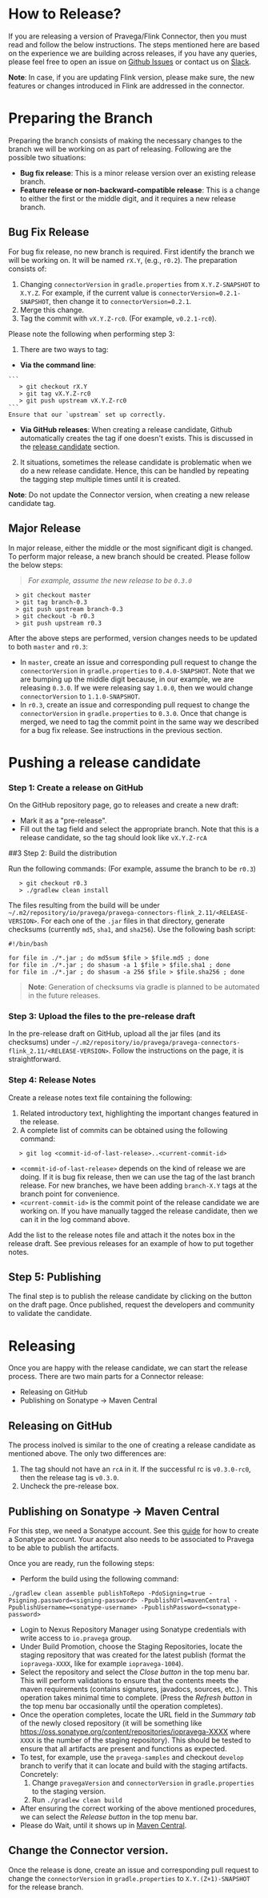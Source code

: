 <!--
Copyright (c) 2017 Dell Inc., or its subsidiaries. All Rights Reserved.

Licensed under the Apache License, Version 2.0 (the "License");
you may not use this file except in compliance with the License.
You may obtain a copy of the License at

    http://www.apache.org/licenses/LICENSE-2.0
-->

# How to Release?

If you are releasing a version of Pravega/Flink Connector, then you must read and follow the below instructions. The steps mentioned here are based on the experience we are building across releases, if you have any queries, please feel free to open an issue on [Github
Issues](https://github.com/pravega/flink-connectors/issues) or contact us on [Slack](https://pravega-io.slack.com/).

**Note**: In case, if you are updating Flink version, please make sure, the new features or changes introduced in Flink are addressed in the connector.

# Preparing the Branch

Preparing the branch consists of making the necessary changes to the branch we will be working on as part of releasing. Following are the possible two situations:

 -  **Bug fix release**: This is a minor release version over an existing release branch.
 -  **Feature release or non-backward-compatible release**: This is a change to either the first or the middle digit, and it requires a new release branch.

## Bug Fix Release

For bug fix release, no new branch is required. First identify the branch we will be working on. It will be named `rX.Y`, (e.g., `r0.2`). The preparation consists of:

1. Changing `connectorVersion` in `gradle.properties` from `X.Y.Z-SNAPSHOT` to `X.Y.Z`. For example, if the current value is `connectorVersion=0.2.1-SNAPSHOT`, then change it to `connectorVersion=0.2.1`.
2. Merge this change.
3. Tag the commit with `vX.Y.Z-rc0`. (For example, `v0.2.1-rc0`).

Please note the following when performing step 3:
1. There are two ways to tag:
  -  **Via the command line**:

    ```
       > git checkout rX.Y
       > git tag vX.Y.Z-rc0
       > git push upstream vX.Y.Z-rc0
    ```
    Ensure that our `upstream` set up correctly.

  -  **Via GitHub releases**: When creating a release candidate, Github automatically creates the tag if one doesn't exists. This is discussed in the [release candidate](#pushing-arelease-candidate) section.

2. It situations, sometimes the release candidate is problematic when we do a new release candidate. Hence, this can be handled by repeating the tagging step multiple times until it is created.

**Note**: Do not update the Connector version, when creating a new release candidate tag.

## Major Release

In major release, either the middle or the most significant digit is changed. To perform major release, a new branch should be created. Please follow the below steps:
 >_For example, assume the new release to be `0.3.0`_

```
  > git checkout master
  > git tag branch-0.3
  > git push upstream branch-0.3
  > git checkout -b r0.3
  > git push upstream r0.3
```

After the above steps are performed, version changes needs to be updated to both `master` and `r0.3`:

*  In `master`, create an issue and corresponding pull request to change the `connectorVersion` in `gradle.properties` to `0.4.0-SNAPSHOT`. Note that we are bumping up the middle digit because, in our example, we are releasing `0.3.0`. If we were releasing say `1.0.0`, then we would change `connectorVersion` to `1.1.0-SNAPSHOT`.
* In `r0.3`, create an issue and corresponding pull request to change the `connectorVersion` in `gradle.properties` to `0.3.0`. Once that change is merged, we need to tag the commit point in the same way we described for a bug fix release. See instructions in the previous section.

# Pushing a release candidate

### Step 1: Create a release on GitHub

On the GitHub repository page, go to releases and create a new draft:

* Mark it as a "pre-release".
* Fill out the tag field and select the appropriate branch. Note that this is a release candidate, so the tag should look like `vX.Y.Z-rcA`

##3 Step 2: Build the distribution

Run the following commands: (For example, assume the branch to be `r0.3`)

```
   > git checkout r0.3
   > ./gradlew clean install
```

The files resulting from the build will be under `~/.m2/repository/io/pravega/pravega-connectors-flink_2.11/<RELEASE-VERSION>`. For each one of the `.jar` files in that directory, generate checksums (currently `md5`, `sha1`, and `sha256`). Use the following bash script:

```
#!/bin/bash

for file in ./*.jar ; do md5sum $file > $file.md5 ; done
for file in ./*.jar ; do shasum -a 1 $file > $file.sha1 ; done
for file in ./*.jar ; do shasum -a 256 $file > $file.sha256 ; done
```

>**Note**: Generation of checksums via gradle is planned to be automated in the future releases.

### Step 3: Upload the files to the pre-release draft

In the pre-release draft on GitHub, upload all the jar files (and its checksums) under `~/.m2/repository/io/pravega/pravega-connectors-flink_2.11/<RELEASE-VERSION>`. Follow the instructions on the page, it is straightforward.

### Step 4: Release Notes

Create a release notes text file containing the following:
1. Related introductory text, highlighting the important changes featured in the release.
2. A complete list of commits can be obtained using the following command:
```
   > git log <commit-id-of-last-release>..<current-commit-id>
```

* `<commit-id-of-last-release>` depends on the kind of release we are doing. If it is bug fix release, then we can use the tag of the last branch release. For new branches, we have been adding `branch-X.Y` tags at the branch point for convenience.
* `<current-commit-id>` is the commit point of the release candidate we are working on. If you have manually tagged the release candidate, then we can it in the log command above.

Add the list to the release notes file and attach it the notes box in the release draft. See previous releases for an example of how to put together notes.

## Step 5: Publishing

The final step is to publish the release candidate by clicking on the button on the draft page. Once published, request the developers and community to validate the candidate.

# Releasing

Once you are happy with the release candidate, we can start the release process. There are two main parts for a Connector release:

 - Releasing on GitHub
 - Publishing on Sonatype -> Maven Central

## Releasing on GitHub

The process inolved is similar to the one of creating a release candidate as mentioned above. The only two differences are:
1. The tag should not have an `rcA` in it. If the successful rc is `v0.3.0-rc0`, then the release tag is `v0.3.0`.
2. Uncheck the pre-release box.

## Publishing on Sonatype -> Maven Central

For this step, we need a Sonatype account. See this [guide](http://central.sonatype.org/pages/ossrh-guide.html) for how to create a Sonatype account. Your account also needs to be associated to Pravega to be able to publish the artifacts.

Once you are ready, run the following steps:
* Perform the build using the following command:
```
./gradlew clean assemble publishToRepo -PdoSigning=true -Psigning.password=<signing-password> -PpublishUrl=mavenCentral -PpublishUsername=<sonatype-username> -PpublishPassword=<sonatype-password>

```
* Login to Nexus Repository Manager using Sonatype credentials with write access to `io.pravega` group.
* Under Build Promotion, choose the Staging Repositories, locate the staging repository that was created for the latest publish (format the `iopravega-XXXX`, like for example `iopravega-1004`).
* Select the repository and select the _Close button_ in the top menu bar. This will perform validations to ensure that the contents meets the maven requirements (contains signatures, javadocs, sources, etc.). This operation takes minimal time to complete. (Press the _Refresh button_ in the top menu bar occasionally until the operation completes).
* Once the operation completes, locate the URL field in the _Summary tab_ of the newly closed repository (it will be something like https://oss.sonatype.org/content/repositories/iopravega-XXXX where `XXXX` is the number of the staging repository). This should be tested to ensure that all artifacts are present and functions as expected.
* To test, for example, use the `pravega-samples` and checkout `develop` branch to verify that it can locate and build with the staging artifacts. Concretely:
    1. Change `pravegaVersion` and `connectorVersion` in `gradle.properties` to the staging version.
    2. Run `./gradlew clean build`
* After ensuring the correct working of the above mentioned procedures, we can select the _Release button_ in the top menu bar.
* Please do Wait, until it shows up in [Maven Central](http://central.sonatype.org/pages/ossrh-guide.html#SonatypeOSSMavenRepositoryUsageGuide-9.ActivateCentralSync).

## Change the Connector version.

Once the release is done, create an issue and corresponding pull request to change the `connectorVersion` in `gradle.properties` to `X.Y.(Z+1)-SNAPSHOT` for the release branch.
